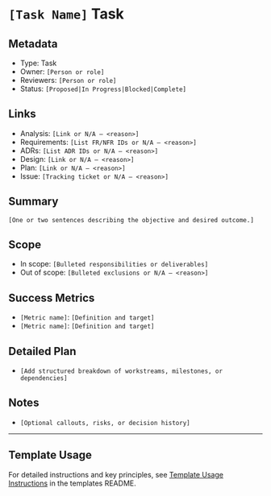 # `[Task Name]` Task

## Metadata

- Type: Task
- Owner: `[Person or role]`
- Reviewers: `[Person or role]`
- Status: `[Proposed|In Progress|Blocked|Complete]`

## Links

- Analysis: `[Link or N/A – <reason>]`
- Requirements: `[List FR/NFR IDs or N/A – <reason>]`
- ADRs: `[List ADR IDs or N/A – <reason>]`
- Design: `[Link or N/A – <reason>]`
- Plan: `[Link or N/A – <reason>]`
- Issue: `[Tracking ticket or N/A – <reason>]`

## Summary

`[One or two sentences describing the objective and desired outcome.]`

## Scope

- In scope: `[Bulleted responsibilities or deliverables]`
- Out of scope: `[Bulleted exclusions or N/A – <reason>]`

## Success Metrics

- `[Metric name]`: `[Definition and target]`
- `[Metric name]`: `[Definition and target]`

## Detailed Plan

- `[Add structured breakdown of workstreams, milestones, or dependencies]`

## Notes

- `[Optional callouts, risks, or decision history]`

---

## Template Usage

For detailed instructions and key principles, see [Template Usage Instructions](README.md#task-template-taskmd) in the templates README.
